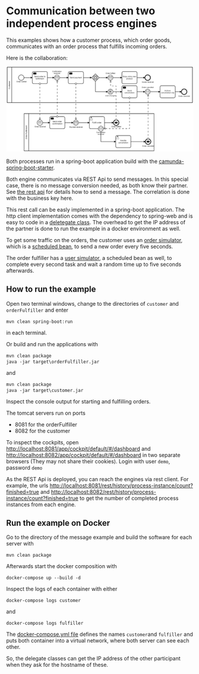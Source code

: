 # Communication between two independent process engines

This examples shows how a customer process, which order goods, communicates with an order process that fulfills incoming orders.

Here is the collaboration:

![collaboration](docs/collaboration.png)

Both processes run in a spring-boot application build with the [camunda-spring-boot-starter](https://docs.camunda.org/manual/7.8/user-guide/spring-boot-integration/).

Both engine communicates via REST Api to send messages. In this special case, there is no message conversion needed, as both know their partner. See [the rest api](https://docs.camunda.org/manual/7.8/reference/rest/message/post-message/) for details how to send a message. The correlation is done with the business key here.

This rest call can be easly implemented in a spring-boot application. The http client implementation comes with the dependency to spring-web and is easy to code in a [deletegate class](customer/src/main/java/com/camunda/consulting/customer/SendMessageRest.java). The overhead to get the IP address of the partner is done to run the example in a docker environment as well.

To get some traffic on the orders, the customer uses an [order simulator](customer/src/main/java/com/camunda/consulting/customer/OrderSimulator.java), which is a [scheduled bean](https://spring.io/guides/gs/scheduling-tasks/), to send a new order every five seconds.

The order fulfiller has a [user simulator](orderFulfiller/src/main/java/com/camunda/consulting/orderFulfiller/UserSimulator.java), a scheduled bean as well, to complete every second task and wait a random time up to five seconds afterwards.

## How to run the example

Open two terminal windows, change to the directories of `customer` and `orderFulfiller` and enter 
```
mvn clean spring-boot:run
```
in each terminal.

Or build and run the applications with 
```
mvn clean package
java -jar target\orderFulfiller.jar
```
and
```
mvn clean package
java -jar target\customer.jar
```

Inspect the console output for starting and fulfilling orders.

The tomcat servers run on ports

- 8081 for the orderFulfiller
- 8082 for the customer

To inspect the cockpits, open [http://localhost:8081/app/cockpit/default/#/dashboard](http://localhost:8081/app/cockpit/default/#/dashboard) and [http://localhost:8082/app/cockpit/default/#/dashboard](http://localhost:8082/app/cockpit/default/#/dashboard) in two separate browsers (They may not share their cookies). Login with user `demo`, password `demo`

As the REST Api is deployed, you can reach the engines via rest client. For example, the urls [http://localhost:8081/rest/history/process-instance/count?finished=true](http://localhost:8081/rest/history/process-instance/count?finished=true) and [http://localhost:8082/rest/history/process-instance/count?finished=true](http://localhost:8082/rest/history/process-instance/count?finished=true) to get the number of completed process instances from each engine.

## Run the example on Docker

Go to the directory of the message example and build the software for each server with
```
mvn clean package
```

Afterwards start the docker composition with

```
docker-compose up --build -d
```

Inspect the logs of each container with either

```
docker-compose logs customer
```

and 

```
docker-compose logs fulfiller
```

The [docker-compose.yml file](docker-compose.yml) defines the names `customer`and `fulfiller` and puts both container into a virtual network, where both server can see each other. 

So, the delegate classes can get the IP address of the other participant when they ask for the hostname of these.
